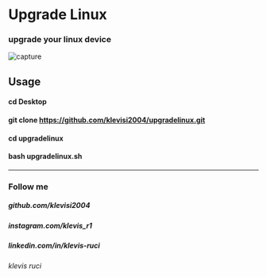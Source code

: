 # Upgrade Linux
### upgrade your linux device 

![capture](https://user-images.githubusercontent.com/62477193/108432924-c1b47280-720a-11eb-95a3-12c1fdbb847b.png)

## Usage 
#### cd Desktop
#### git clone https://github.com/klevisi2004/upgradelinux.git
#### cd upgradelinux
#### bash upgradelinux.sh
------------------------------------------------------
### Follow me
##### github.com/klevisi2004
##### instagram.com/klevis_r1
##### linkedin.com/in/klevis-ruci
###### klevis ruci
